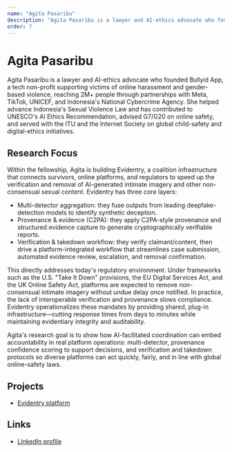 ```yaml
---
name: "Agita Pasaribu"
description: "Agita Pasaribu is a lawyer and AI-ethics advocate who founded Bullyid App, a tech non-profit supporting victims of online harassment and gender-based violence, reaching 2M+ people through partnerships with Meta, TikTok, UNICEF, and Indonesia's National Cybercrime Agency. She helped advance Indonesia's Sexual Violence Law and has contributed to UNESCO's AI Ethics Recommendation, advised G7/G20 on online safety, and served with the ITU and the Internet Society on global child-safety and digital-ethics initiatives."
order: 7
---
```


# Agita Pasaribu

Agita Pasaribu is a lawyer and AI-ethics advocate who founded Bullyid App, a tech non-profit supporting victims of online harassment and gender-based violence, reaching 2M+ people through partnerships with Meta, TikTok, UNICEF, and Indonesia's National Cybercrime Agency. She helped advance Indonesia's Sexual Violence Law and has contributed to UNESCO's AI Ethics Recommendation, advised G7/G20 on online safety, and served with the ITU and the Internet Society on global child-safety and digital-ethics initiatives.

## Research Focus

Within the fellowship, Agita is building Evidentry, a coalition infrastructure that connects survivors, online platforms, and regulators to speed up the verification and removal of AI-generated intimate imagery and other non-consensual sexual content. Evidentry has three core layers:
- Multi-detector aggregation: they fuse outputs from leading deepfake-detection models to identify synthetic deception.
- Provenance & evidence (C2PA): they apply C2PA-style provenance and structured evidence capture to generate cryptographically verifiable reports.
- Verification & takedown workflow: they verify claimant/content, then drive a platform-integrated workflow that streamlines case submission, automated evidence review, escalation, and removal confirmation.

This directly addresses today's regulatory environment. Under frameworks such as the U.S. "Take It Down" provisions, the EU Digital Services Act, and the UK Online Safety Act, platforms are expected to remove non-consensual intimate imagery without undue delay once notified. In practice, the lack of interoperable verification and provenance slows compliance. Evidentry operationalizes these mandates by providing shared, plug-in infrastructure—cutting response times from days to minutes while maintaining evidentiary integrity and auditability.

Agita's research goal is to show how AI-facilitated coordination can embed accountability in real platform operations: multi-detector, provenance confidence scoring to support decisions, and verification and takedown protocols so diverse platforms can act quickly, fairly, and in line with global online-safety laws.

## Projects

- [Evidentry platform](https://evidentry.app)

## Links

- [LinkedIn profile](https://www.linkedin.com/in/agitapasaribu/)
